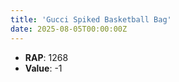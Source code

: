 ```yaml
---
title: 'Gucci Spiked Basketball Bag'
date: 2025-08-05T00:00:00Z
---
```

- **RAP**: 1268
- **Value**: -1

